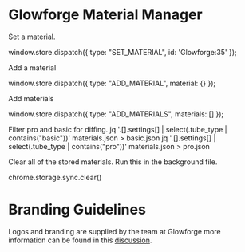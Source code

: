 # Glowforge Material Manager

Set a material.

window.store.dispatch({ type: "SET_MATERIAL", id: 'Glowforge:35' });

Add a material

window.store.dispatch({ type: "ADD_MATERIAL", material: {} });

Add materials

window.store.dispatch({ type: "ADD_MATERIALS", materials: [] });


Filter pro and basic for diffing.
jq '.[].settings[] | select(.tube_type | contains("basic"))' materials.json > basic.json
jq '.[].settings[] | select(.tube_type | contains("pro"))' materials.json > pro.json


Clear all of the stored materials. Run this in the background file.

chrome.storage.sync.clear()

 # Branding Guidelines

 Logos and branding are supplied by the team at Glowforge more information can
 be found in this [discussion](https://community.glowforge.com/t/lets-talk-about-glowforge-logo-and-brand-guidelines/6576).
